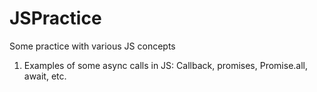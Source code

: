# JSPractice
Some practice with various JS concepts

1. Examples of some async calls in JS: Callback, promises, Promise.all, await, etc.
